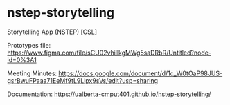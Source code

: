 # nstep-storytelling
Storytelling App (NSTEP) [CSL]

Prototypes file: https://www.figma.com/file/sCU02vhillkgMWg5saDRbR/Untitled?node-id=0%3A1

Meeting Minutes: https://docs.google.com/document/d/1c_W0tOaP98JUS-gsrBwuFPaaa71EeMf9tL9Llpx9sVs/edit?usp=sharing

Documentation: https://ualberta-cmput401.github.io/nstep-storytelling/
